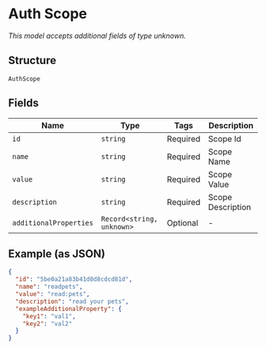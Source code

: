 
# Auth Scope

*This model accepts additional fields of type unknown.*

## Structure

`AuthScope`

## Fields

| Name | Type | Tags | Description |
|  --- | --- | --- | --- |
| `id` | `string` | Required | Scope Id |
| `name` | `string` | Required | Scope Name |
| `value` | `string` | Required | Scope Value |
| `description` | `string` | Required | Scope Description |
| `additionalProperties` | `Record<string, unknown>` | Optional | - |

## Example (as JSON)

```json
{
  "id": "5be0a21a83b41d0d8cdcd81d",
  "name": "readpets",
  "value": "read:pets",
  "description": "read your pets",
  "exampleAdditionalProperty": {
    "key1": "val1",
    "key2": "val2"
  }
}
```


